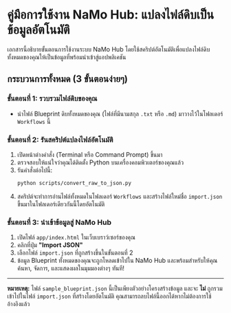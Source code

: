 # คู่มือการใช้งาน NaMo Hub: แปลงไฟล์ดิบเป็นข้อมูลอัตโนมัติ

เอกสารนี้อธิบายขั้นตอนการใช้งานระบบ NaMo Hub โดยใช้สคริปต์อัตโนมัติเพื่อแปลงไฟล์ดิบทั้งหมดของคุณให้เป็นข้อมูลที่พร้อมนำเข้าสู่แอปพลิเคชัน

## กระบวนการทั้งหมด (3 ขั้นตอนง่ายๆ)

### ขั้นตอนที่ 1: รวบรวมไฟล์ดิบของคุณ

- นำไฟล์ Blueprint ดิบทั้งหมดของคุณ (ไฟล์ที่มีนามสกุล `.txt` หรือ `.md`) มาวางไว้ในโฟลเดอร์ `Workflows` นี้

### ขั้นตอนที่ 2: รันสคริปต์แปลงไฟล์อัตโนมัติ

1.  เปิดหน้าต่างคำสั่ง (Terminal หรือ Command Prompt) ขึ้นมา
2.  ตรวจสอบให้แน่ใจว่าคุณได้ติดตั้ง Python บนเครื่องคอมพิวเตอร์ของคุณแล้ว
3.  รันคำสั่งต่อไปนี้:
    ```bash
    python scripts/convert_raw_to_json.py
    ```
4.  สคริปต์จะทำการอ่านไฟล์ทั้งหมดในโฟลเดอร์ `Workflows` และสร้างไฟล์ใหม่ชื่อ `import.json` ขึ้นมาในโฟลเดอร์เดียวกันนี้โดยอัตโนมัติ

### ขั้นตอนที่ 3: นำเข้าข้อมูลสู่ NaMo Hub

1.  เปิดไฟล์ `app/index.html` ในเว็บเบราว์เซอร์ของคุณ
2.  คลิกที่ปุ่ม **"Import JSON"**
3.  เลือกไฟล์ `import.json` ที่ถูกสร้างขึ้นในขั้นตอนที่ 2
4.  ข้อมูล Blueprint ทั้งหมดของคุณจะถูกโหลดเข้าไปใน NaMo Hub และพร้อมสำหรับให้คุณค้นหา, จัดการ, และแสดงผลในมุมมองต่างๆ ทันที!

---

**หมายเหตุ:** ไฟล์ `sample_blueprint.json` นี้เป็นเพียงตัวอย่างโครงสร้างข้อมูล และจะ **ไม่** ถูกรวมเข้าไปในไฟล์ `import.json` ที่สร้างโดยอัตโนมัติ คุณสามารถลบไฟล์นี้ออกได้หากไม่ต้องการใช้อ้างอิงแล้ว